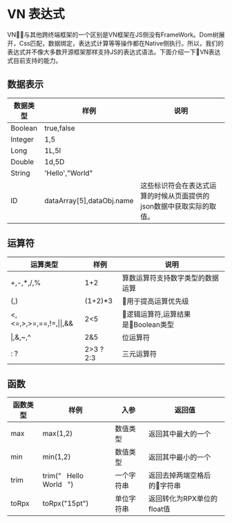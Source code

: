 # VN 表达式

VN与其他跨终端框架的一个区别是VN框架在JS侧没有FrameWork。Dom树展开，Css匹配，数据绑定，表达式计算等等操作都在Native侧执行。所以，我们的表达式并不像大多数开源框架那样支持JS的表达式语法。下面介绍一下VN表达式目前支持的能力。

## 数据表示

数据类型 | 样例 | 说明
--- | --- | ---
Boolean | true,false 
Integer | 1,5
Long | 1L,5l
Double | 1d,5D
String | 'Hello',"World"
ID     | dataArray[5],dataObj.name | 这些标识符会在表达式运算的时候从页面提供的json数据中获取实际的取值。

## 运算符

运算类型 | 样例 | 说明
--- | --- | ---
+,-,*,/,% | 1+2 | 算数运算符支持数字类型的数据运算
(,) | (1+2)*3 | 用于提高运算优先级
&lt;,&lt;=,&gt;,&gt;=,==,!=,\|\|,\&\& | 2&lt;5 | 逻辑运算符,运算结果是Boolean类型
\|,\&,~,^| 2\&5 |  位运算符
: ?| 2>3 ? 2:3 |  三元运算符

## 函数

函数类型 | 样例 | 入参 | 返回值
--- | --- | --- | ---
max| max(1,2) | 数值类型 | 返回其中最大的一个
min | min(1,2) | 数值类型 | 返回其中最小的一个
trim | trim("&nbsp;&nbsp;&nbsp;Hello World&nbsp;&nbsp;&nbsp;") | 一个字符串 | 返回去掉两端空格后的字符串
toRpx | toRpx("15pt") | 单位字符串 | 返回转化为RPX单位的float值